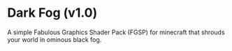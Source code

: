 # Dark Fog (v1.0)
A simple Fabulous Graphics Shader Pack (FGSP) for minecraft that shrouds your world in ominous black fog.
